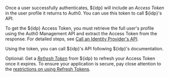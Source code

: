 Once a user successfully authenticates, ${idp} will include an <dfn data-key="access-token">Access Token</dfn> in the user profile it returns to Auth0. You can use this token to call ${idp}'s API.

To get the ${idp} Access Token, you must retrieve the full user's profile using the Auth0 Management API and extract the Access Token from the response. For detailed steps, see [Call an Identity Provider's API](/connections/calling-an-external-idp-api).

Using the token, you can call ${idp}'s API following ${idp}'s documentation.

Optional: Get a <dfn data-key="refresh-token">[Refresh Token](/tokens/refresh-token/current#get-a-refresh-token)</dfn> from ${idp} to refresh your Access Token once it expires. To ensure your application is secure, pay close attention to the [restrictions on using Refresh Tokens](/tokens/refresh-token/current#restrictions-on-refresh-token-usage).